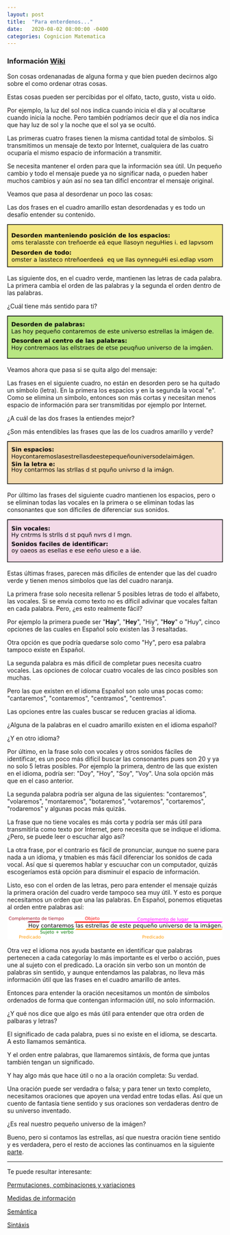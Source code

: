 ```yaml
---
layout: post
title:  "Para enterdenos..."
date:   2020-08-02 08:00:00 -0400
categories: Cognicion Matematica
---
```


### Información [Wiki](https://es.wikipedia.org/wiki/Informaci%C3%B3n)
Son cosas ordenanadas de alguna forma y que bien pueden decirnos algo sobre el como ordenar otras cosas.

Estas cosas pueden ser percibidas por el olfato, tacto, gusto, vista u oído. 

Por ejemplo, la luz del sol nos indica cuando inicia el día y al ocultarse cuando inicia la noche. 
Pero también podríamos decir que el día nos indica que hay luz de sol y la noche que el sol ya se ocultó.

Las primeras cuatro frases tienen la misma cantidad total de símbolos. Si transmitimos un mensaje de texto por Internet, cualquiera de las cuatro ocuparía el mismo espacio de información a transmitir.

Se necesita mantener el orden para que la información sea útil. Un pequeño cambio y todo el mensaje puede ya no significar nada, o pueden haber muchos cambios y aún así no sea tan díficl encontrar el mensaje original.

Veamos que pasa al desordenar un poco las cosas: 

Las dos frases en el cuadro amarillo estan desordenadas y es todo un desafío entender su contenido.

![Desorden0](/img/disorder_sentence0.png)

Las siguiente dos, en el cuadro verde, mantienen las letras de cada palabra. La primera cambia el orden de las palabras y la segunda el orden dentro de las palabras. 

¿Cuál tiene más sentido para ti?

![Desorden1](/img/disorder_sentence1.png)

Veamos ahora que pasa si se quita algo del mensaje:

Las frases en el siguiente cuadro, no están en desorden pero se ha quitado un símbolo (letra). En la primera los espacios y en la segunda la vocal "e". Como se elimina un símbolo, entonces son más cortas y necesitan menos espacio de información para ser transmitidas por ejemplo por Internet. 

¿A cuál de las dos frases la entiendes mejor?

¿Son más entendibles las frases que las de los cuadros amarillo y verde?

![Desorden](/img/disorder_sentence2.png)

Por úlltimo las frases del siguiente cuadro mantienen los espacios, pero o se eliminan todas las vocales en la primera o se eliminan todas las consonantes que son díficiles de diferenciar sus sonidos.

![Desorden](/img/disorder_sentence3.png)

Estas últimas frases, parecen más díficiles de entender que las del cuadro verde y tienen menos simbolos que las del cuadro naranja. 

La primera frase solo necesita rellenar 5 posibles letras de todo el alfabeto, las vocales. Si se envía como texto no es díficil adivinar que vocales faltan en cada palabra. Pero, ¿es esto realmente fácil?

Por ejemplo la primera puede ser "**Hay**", "**Hey**", "Hiy", "**Hoy**" o "Huy", cinco opciones de las cuales en Español solo existen las 3 resaltadas.

Otra opción es que podría quedarse solo como "Hy", pero esa palabra tampoco existe en Español. 

La segunda palabra es más dificil de completar pues necesita cuatro vocales. Las opciones de colocar cuatro vocales de las cinco posibles son muchas. 

Pero las que existen en el idioma Español son solo unas pocas como: "cantaremos", "contaremos", "centramos", "centremos".

Las opciones entre las cuales buscar se reducen gracias al idioma. 

¿Alguna de la palabras en el cuadro amarillo existen en el idioma español? 

¿Y en otro idioma?

Por último, en la frase solo con vocales y otros sonidos fáciles de identificar, es un poco más difícil buscar las consonantes pues son 20 y ya no solo 5 letras posibles. Por ejemplo la primera, dentro de las que existen en el idioma, podría ser: "Doy", "Hoy", "Soy", "Voy". Una sola opción más que en el caso anterior.

La segunda palabra podría ser alguna de las siguientes: "contaremos", "volaremos", "montaremos", "botaremos", "votaremos", "cortaremos", "rodaremos" y algunas pocas más quizás.

La frase que no tiene vocales es más corta y podría ser más útil para transmitirla como texto por Internet, pero necesita que se indique el idioma. ¿Pero, se puede leer o escuchar algo así?

La otra frase, por el contrario es fácil de pronunciar, aunque no suene para nada a un idioma, y tmabien es más fácil diferenciar los sonidos de cada vocal. Así que si queremos hablar y escuuchar con un computador, quizás escogeríamos está opción para disminuir el espacio de información.

Listo, eso con el orden de las letras, pero para entender el mensaje quizás la primera oración del cuadro verde tampoco sea muy útil. Y esto es porque necesitamos un orden que una las palabras. En Español, ponemos etiquetas al orden entre palabras así:

![sintaxis](/img/sintaxis.png)

Otra vez el idioma nos ayuda bastante en identificar que palabras pertenecen a cada categoríay lo más importante es el verbo o acción, pues une al sujeto con el predicado. La oración sin verbo son un montón de palabras sin sentido, y aunque entendamos las palabras, no lleva más información útil que las frases en el cuadro amarillo de antes.


Entonces para entender la oración necesitamos un montón de símbolos ordenados de forma que contengan información útil, no solo información. 

¿Y qué nos dice que algo es más útil para entender que otra orden de palbaras y letras?

El significado de cada palabra, pues si no existe en el idioma, se descarta. A esto llamamos semántica. 

Y el orden entre palabras, que llamaremos sintáxis, de forma que juntas también tengan un significado.

Y hay algo más que hace útil o no a la oración completa: Su verdad.

Una oración puede ser verdadra o falsa; y para tener un texto completo, necesitamos oraciones que apoyen una verdad entre todas ellas. Así que un cuento de fantasía tiene sentido y sus oraciones son verdaderas dentro de su universo inventado. 

¿Es real nuestro pequeño universo de la imágen?

Bueno, pero si contamos las estrellas, así que nuestra oración tiene sentido y es verdadera, pero el resto de acciones las continuamos en la siguiente [parte](/cognicion/matematica/2020/08/02/Math2.html). 


------
Te puede resultar interesante:

[Permutaciones, combinaciones y variaciones](LinkCombinatoria)

[Medidas de información](linkInformacion)

[Semántica](LinkSemantica)

[Sintáxis](LinkSintaxis)